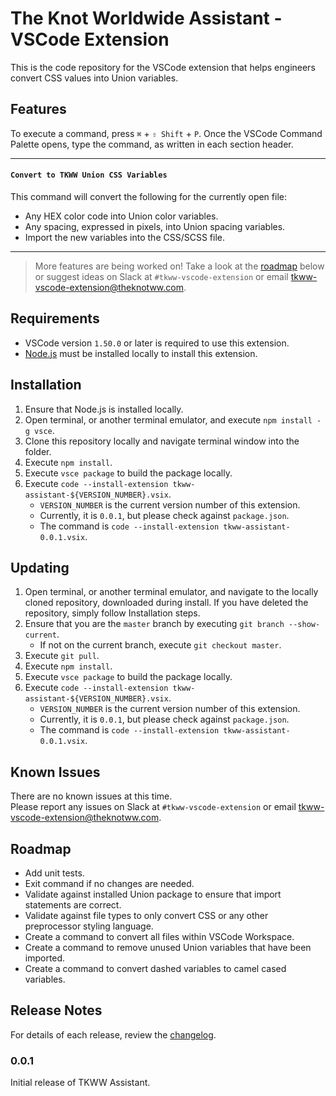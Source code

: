 # The Knot Worldwide Assistant - VSCode Extension

This is the code repository for the VSCode extension that helps engineers convert CSS values into Union variables.

## Features
To execute a command, press `⌘` + `⇧ Shift` + `P`. Once the VSCode Command Palette opens, type the command, as written in each section header.

---
#### `Convert to TKWW Union CSS Variables`
This command will convert the following for the currently open file:
* Any HEX color code into Union color variables.
* Any spacing, expressed in pixels, into Union spacing variables.
* Import the new variables into the CSS/SCSS file.
---

> More features are being worked on! Take a look at the [roadmap](#Roadmap) below or suggest ideas on Slack at `#tkww-vscode-extension` or email tkww-vscode-extension@theknotww.com.

## Requirements
* VSCode version `1.50.0` or later is required to use this extension.
* [Node.js](https://nodejs.org/en/) must be installed locally to install this extension.

## Installation
1. Ensure that Node.js is installed locally.
2. Open terminal, or another terminal emulator, and execute `npm install -g vsce`.
3. Clone this repository locally and navigate terminal window into the folder.
4. Execute `npm install`.
5. Execute `vsce package` to build the package locally.
6. Execute `code --install-extension tkww-assistant-${VERSION_NUMBER}.vsix`.
   * `VERSION_NUMBER` is the current version number of this extension.
   * Currently, it is `0.0.1`, but please check against `package.json`.
   * The command is `code --install-extension tkww-assistant-0.0.1.vsix`.

## Updating
1. Open terminal, or another terminal emulator, and navigate to the locally cloned repository, downloaded during install. If you have deleted the repository, simply follow Installation steps.
2. Ensure that you are the `master` branch by executing `git branch --show-current`.
   * If not on the current branch, execute `git checkout master`.
3. Execute `git pull`.
4. Execute `npm install`.
5. Execute `vsce package` to build the package locally.
6. Execute `code --install-extension tkww-assistant-${VERSION_NUMBER}.vsix`.
   * `VERSION_NUMBER` is the current version number of this extension.
   * Currently, it is `0.0.1`, but please check against `package.json`.
   * The command is `code --install-extension tkww-assistant-0.0.1.vsix`.

## Known Issues
There are no known issues at this time. \
Please report any issues on Slack at `#tkww-vscode-extension` or email tkww-vscode-extension@theknotww.com.

## Roadmap
* Add unit tests.
* Exit command if no changes are needed.
* Validate against installed Union package to ensure that import statements are correct.
* Validate against file types to only convert CSS or any other preprocessor styling language.
* Create a command to convert all files within VSCode Workspace.
* Create a command to remove unused Union variables that have been imported.
* Create a command to convert dashed variables to camel cased variables.

## Release Notes
For details of each release, review the [changelog](CHANGELOG.md).

### 0.0.1
Initial release of TKWW Assistant.
